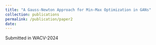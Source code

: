 ```yaml
---
title: "A Gauss-Newton Approach for Min-Max Optimization in GANs"
collection: publications
permalink: /publication/paper2
date: 
---
```

Submitted in WACV-2024